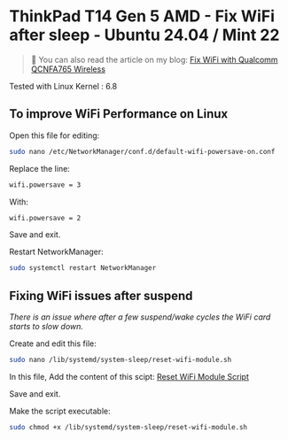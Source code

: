 # ThinkPad T14 Gen 5 AMD - Fix WiFi after sleep - Ubuntu 24.04 / Mint 22

> 📝 You can also read the article on my blog:
[Fix WiFi with Qualcomm QCNFA765 Wireless](https://www.damian-freelance.com/blog/thinkpad-t14-amd-qualcomm-qcnfa765-fix-wifi-on-linux)

Tested with Linux Kernel : 6.8

## To improve WiFi Performance on Linux

Open this file for editing:

```bash
sudo nano /etc/NetworkManager/conf.d/default-wifi-powersave-on.conf
```

Replace the line:

```bash
wifi.powersave = 3
```

With:

```bash
wifi.powersave = 2
```

Save and exit.

Restart NetworkManager:

```bash
sudo systemctl restart NetworkManager
```

## Fixing WiFi issues after suspend

*There is an issue where after a few suspend/wake cycles the WiFi card starts to slow down.*

Create and edit this file:

```bash
sudo nano /lib/systemd/system-sleep/reset-wifi-module.sh
```

In this file, Add the content of this scipt:
[Reset WiFi Module Script](https://github.com/s-damian/thinkpad-t14-gen-5-amd-linux/blob/main/sh/reset-wifi-module.sh)

Save and exit.

Make the script executable:

```bash
sudo chmod +x /lib/systemd/system-sleep/reset-wifi-module.sh
```
